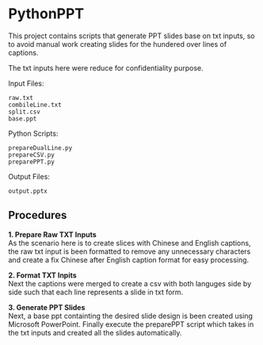 # PythonPPT
This project contains scripts that generate PPT slides base on txt inputs, so to avoid manual work creating slides for the hundered over lines of captions.  

The txt inputs here were reduce for confidentiality purpose.

Input Files:  
```
raw.txt  
combileLine.txt  
split.csv  
base.ppt
```
Python Scripts:  
```
prepareDualLine.py  
prepareCSV.py  
preparePPT.py  
```
Output Files:   
```
output.pptx  
```

## Procedures
__1. Prepare Raw TXT Inputs__  
As the scenario here is to create slices with Chinese and English captions, the raw txt input is been formatted to remove any unnecessary characters and create a fix Chinese after English caption format for easy processing.  

__2. Format TXT Inpits__  
Next the captions were merged to create a csv with both languges side by side such that each line represents a slide in txt form.

__3. Generate PPT Slides__  
Next, a base ppt containting the desired slide design is been created using Microsoft PowerPoint. Finally execute the preparePPT script which takes in the txt inputs and created all the slides automatically.